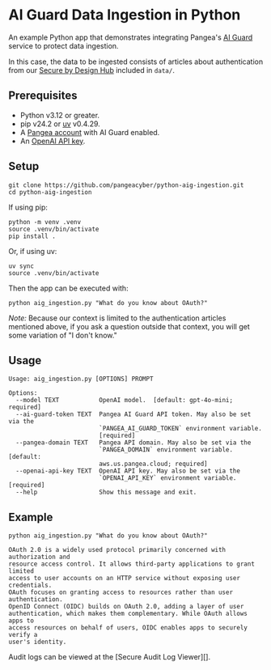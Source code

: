# AI Guard Data Ingestion in Python

An example Python app that demonstrates integrating Pangea's [AI Guard][]
service to protect data ingestion.

In this case, the data to be ingested consists of articles about authentication
from our [Secure by Design Hub][] included in `data/`.

## Prerequisites

- Python v3.12 or greater.
- pip v24.2 or [uv][] v0.4.29.
- A [Pangea account][Pangea signup] with AI Guard enabled.
- An [OpenAI API key][OpenAI API keys].

## Setup

```shell
git clone https://github.com/pangeacyber/python-aig-ingestion.git
cd python-aig-ingestion
```

If using pip:

```shell
python -m venv .venv
source .venv/bin/activate
pip install .
```

Or, if using uv:

```shell
uv sync
source .venv/bin/activate
```

Then the app can be executed with:

```shell
python aig_ingestion.py "What do you know about OAuth?"
```

_Note:_ Because our context is limited to the authentication articles mentioned
above, if you ask a question outside that context, you will get some variation
of "I don't know."

## Usage

```
Usage: aig_ingestion.py [OPTIONS] PROMPT

Options:
  --model TEXT           OpenAI model.  [default: gpt-4o-mini; required]
  --ai-guard-token TEXT  Pangea AI Guard API token. May also be set via the
                         `PANGEA_AI_GUARD_TOKEN` environment variable.
                         [required]
  --pangea-domain TEXT   Pangea API domain. May also be set via the
                         `PANGEA_DOMAIN` environment variable.  [default:
                         aws.us.pangea.cloud; required]
  --openai-api-key TEXT  OpenAI API key. May also be set via the
                         `OPENAI_API_KEY` environment variable.  [required]
  --help                 Show this message and exit.
```

## Example

```shell
python aig_ingestion.py "What do you know about OAuth?"
```

```
OAuth 2.0 is a widely used protocol primarily concerned with authorization and
resource access control. It allows third-party applications to grant limited
access to user accounts on an HTTP service without exposing user credentials.
OAuth focuses on granting access to resources rather than user authentication.
OpenID Connect (OIDC) builds on OAuth 2.0, adding a layer of user
authentication, which makes them complementary. While OAuth allows apps to
access resources on behalf of users, OIDC enables apps to securely verify a
user's identity.
```

Audit logs can be viewed at the [Secure Audit Log Viewer][].

[AI Guard]: https://pangea.cloud/docs/ai-guard/
[Pangea signup]: https://pangea.cloud/signup
[Secure by Design Hub]: https://pangea.cloud/securebydesign/
[OpenAI API keys]: https://platform.openai.com/api-keys
[uv]: https://docs.astral.sh/uv/
